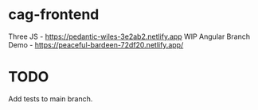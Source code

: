 # cag-frontend

Three JS - https://pedantic-wiles-3e2ab2.netlify.app WIP
Angular Branch Demo - https://peaceful-bardeen-72df20.netlify.app/

# TODO

Add tests to main branch.
